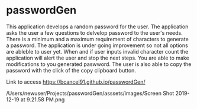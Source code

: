 # passwordGen

This application develops a random password for the user.
The application asks the user a few questions to delvelop password to the user's needs.
There is a minimum and a maximum requirement of characters to generate a password.
The application is under going improvement so not all options are ableble to user yet.
When and if user inputs invalid character count the application will alert the user and stop the next steps.
You are able to make modifications to you generated paswword.
The user is also able to copy the password with the click of the copy clipboard button.

 Link to access https://bcancel91.github.io/passwordGen/
 
 
/Users/newuser/Projects/passwordGen/asssets/images/Screen Shot 2019-12-19 at 9.21.58 PM.png
